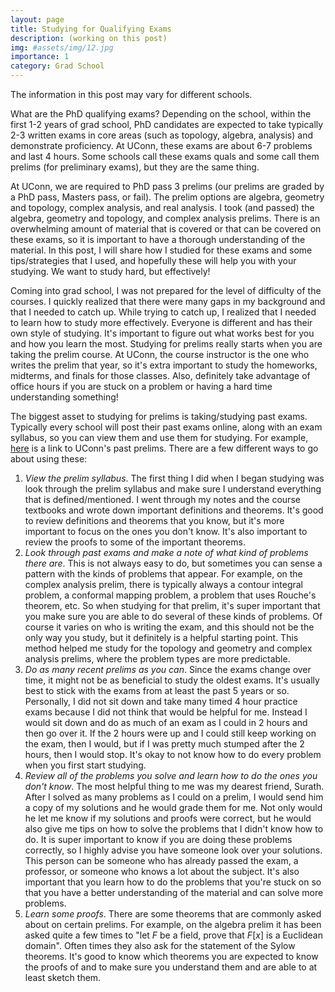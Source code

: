 ```yaml
---
layout: page
title: Studying for Qualifying Exams
description: (working on this post)
img: #assets/img/12.jpg
importance: 1
category: Grad School
---
```


The information in this post may vary for different schools. 

What are the PhD qualifying exams? Depending on the school, within the first 1-2 years of grad school, PhD candidates are expected to take typically 2-3 written exams in core areas (such as topology, algebra, analysis) and demonstrate proficiency. At UConn, these exams are about 6-7 problems and last 4 hours. Some schools call these exams quals and some call them prelims (for preliminary exams), but they are the same thing. 

At UConn, we are required to PhD pass 3 prelims (our prelims are graded by a PhD pass, Masters pass, or fail). The prelim options are algebra, geometry and topology, complex analysis, and real analysis. I took (and passed) the algebra, geometry and topology, and complex analysis prelims. There is an overwhelming amount of material that is covered or that can be covered on these exams, so it is important to have a thorough understanding of the material. In this post, I will share how I studied for these exams and some tips/strategies that I used, and hopefully these will help you with your studying. We want to study hard, but effectively!  

Coming into grad school, I was not prepared for the level of difficulty of the courses. I quickly realized that there were many gaps in my background and that I needed to catch up. While trying to catch up, I realized that I needed to learn how to study more effectively. Everyone is different and has their own style of studying. It's important to figure out what works best for you and how you learn the most. Studying for prelims really starts when you are taking the prelim course. At UConn, the course instructor is the one who writes the prelim that year, so it's extra important to study the homeworks, midterms, and finals for those classes. Also, definitely take advantage of office hours if you are stuck on a problem or having a hard time understanding something!

The biggest asset to studying for prelims is taking/studying past exams. Typically every school will post their past exams online, along with an exam syllabus, so you can view them and use them for studying. For example, [here](https://math.uconn.edu/degree-programs/graduate/preliminary-exams/) is a link to UConn's past prelims. There are a few different ways to go about using these:

1. _View the prelim syllabus_. The first thing I did when I began studying was look through the prelim syllabus and make sure I understand everything that is defined/mentioned. I went through my notes and the course textbooks and wrote down important definitions and theorems. It's good to review definitions and theorems that you know, but it's more important to focus on the ones you don't know. It's also important to review the proofs to some of the important theorems. 
2. _Look through past exams and make a note of what kind of problems there are_. This is not always easy to do, but sometimes you can sense a pattern with the kinds of problems that appear. For example, on the complex analysis prelim, there is typically always a contour integral problem, a conformal mapping problem, a problem that uses Rouche's theorem, etc. So when studying for that prelim, it's super important that you make sure you are able to do several of these kinds of problems. Of course it varies on who is writing the exam, and this should not be the only way you study, but it definitely is a helpful starting point. This method helped me study for the topology and geometry and complex analysis prelims, where the problem types are more predictable.  
3. _Do as many recent prelims as you can_. Since the exams change over time, it might not be as beneficial to study the oldest exams. It's usually best to stick with the exams from at least the past 5 years or so. Personally, I did not sit down and take many timed 4 hour practice exams because I did not think that would be helpful for me. Instead I would sit down and do as much of an exam as I could in 2 hours and then go over it. If the 2 hours were up and I could still keep working on the exam, then I would, but if I was pretty much stumped after the 2 hours, then I would stop. It's okay to not know how to do every problem when you first start studying. 
4. _Review all of the problems you solve and learn how to do the ones you don't know_. The most helpful thing to me was my dearest friend, Surath. After I solved as many problems as I could on a prelim, I would send him a copy of my solutions and he would grade them for me. Not only would he let me know if my solutions and proofs were correct, but he would also give me tips on how to solve the problems that I didn't know how to do. It is super important to know if you are doing these problems correctly, so I highly advise you have someone look over your solutions. This person can be someone who has already passed the exam, a professor, or someone who knows a lot about the subject. It's also important that you learn how to do the problems that you're stuck on so that you have a better understanding of the material and can solve more problems. 
5. _Learn some proofs_. There are some theorems that are commonly asked about on certain prelims. For example, on the algebra prelim it has been asked quite a few times to "let $F$ be a field, prove that $F[x]$ is a Euclidean domain". Often times they also ask for the statement of the Sylow theorems. It's good to know which theorems you are expected to know the proofs of and to make sure you understand them and are able to at least sketch them. 
